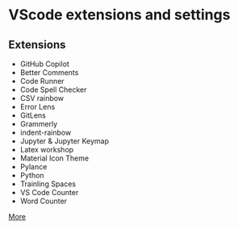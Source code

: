# VScode extensions and settings

## Extensions
- GitHub Copilot
- Better Comments
- Code Runner
- Code Spell Checker
- CSV rainbow
- Error Lens
- GitLens
- Grammerly
- indent-rainbow
- Jupyter & Jupyter Keymap
- Latex workshop
- Material Icon Theme
- Pylance
- Python
- Trainling Spaces
- VS Code Counter
- Word Counter

[More](https://marketplace.visualstudio.com/search?target=VSCode&category=All%20categories&sortBy=Installs)
